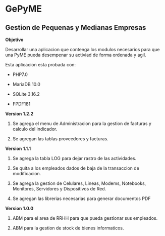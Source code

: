 GePyME
======

## Gestion de Pequenas y Medianas Empresas

**Objetivo**

Desarrollar una aplicacion que contenga los modulos necesarios para que una PyME pueda desempenar su activiad de forma ordenada y agil.

Esta aplicacion esta probada con:

* PHP7.0

* MariaDB 10.0

* SQLite 3.16.2

* FPDF181

**Version 1.2.2**

1. Se agrega el menu de Administracion para la gestion de facturas y calculo del indicador.

2. Se agregan las tablas proveedores y facturas.

**Version 1.1.1**

1. Se agrega la tabla LOG para dejar rastro de las actividades.

2. Se quita a los empleados dados de baja de la transaccion de modificacion.

3. Se agrega la gestion de Celulares, Lineas, Modems, Notebooks, Monitores, Servidores y Dispositivos de Red.

4. Se agregan las librerias necesarias para generar documentos PDF

**Version 1.0.0**

1. ABM para el area de RRHH para que pueda gestionar sus empleados.

2. ABM para la gestion de stock de bienes informaticos.
